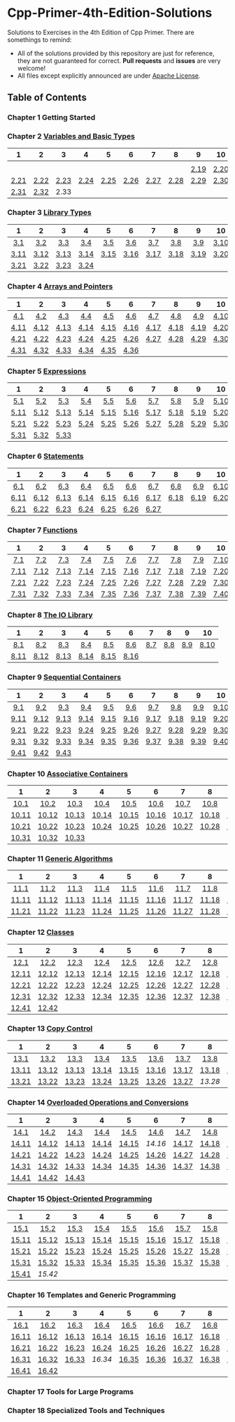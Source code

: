 # Cpp-Primer-4th-Edition-Solutions

Solutions to Exercises in the 4th Edition of Cpp Primer. There are somethings to remind:

- All of the solutions provided by this repository are just for reference, they are not guaranteed for correct. **Pull requests** and **issues** are very welcome!
- All files except explicitly announced are under [Apache License](http://www.apache.org/licenses/LICENSE-2.0).

## Table of Contents

### Chapter 1 Getting Started

### Chapter 2 [Variables and Basic Types](Chapter-2)

|1|2|3|4|5|6|7|8|9|10|
|:-:|:-:|:-:|:-:|:-:|:-:|:-:|:-:|:-:|:-:|
|||||||||||
|||||||||[2.19](Chapter-2/Exercise-2.19.md)|[2.20](Chapter-2/Exercise-2.21.md)|
|[2.21](Chapter-2/Exercise-2.21.md)|[2.22](Chapter-2/Exercise-2.22.md)|[2.23](Chapter-2/Exercise-2.23.md)|[2.24](Chapter-2/Exercise-2.24.md)|[2.25](Chapter-2/Exercise-2.25.md)|[2.26](Chapter-2/Exercise-2.26.md)|[2.27](Chapter-2/Exercise-2.27.md)|[2.28](Chapter-2/Exercise-2.28.md)|[2.29](Chapter-2/Exercise-2.29.md)|[2.30](Chapter-2/Exercise-2.30.md)|
|[2.31](Chapter-2/Exercise-2.31.md)|[2.32](Chapter-2/Exercise-2.32.md)|2.33||||||||

### Chapter 3 [Library Types](Chapter-3)

|1|2|3|4|5|6|7|8|9|10|
|:-:|:-:|:-:|:-:|:-:|:-:|:-:|:-:|:-:|:-:|
|[3.1](Chapter-3/Exercise-3.1.md)|[3.2](Chapter-3/Exercise-3.2.md)|[3.3](Chapter-3/Exercise-3.3.md)|[3.4](Chapter-3/Exercise-3.4.md)|[3.5](Chapter-3/Exercise-3.5.md)|[3.6](Chapter-3/Exercise-3.6.md)|[3.7](Chapter-3/Exercise-3.7.md)|[3.8](Chapter-3/Exercise-3.8.md)|[3.9](Chapter-3/Exercise-3.9.md)|[3.10](Chapter-3/Exercise-3.10.md)|
|[3.11](Chapter-3/Exercise-3.11.md)|[3.12](Chapter-3/Exercise-3.12.md)|[3.13](Chapter-3/Exercise-3.13.md)|[3.14](Chapter-3/Exercise-3.14.md)|[3.15](Chapter-3/Exercise-3.15.md)|[3.16](Chapter-3/Exercise-3.16.md)|[3.17](Chapter-3/Exercise-3.17.md)|[3.18](Chapter-3/Exercise-3.18.md)|[3.19](Chapter-3/Exercise-3.19.md)|[3.20](Chapter-3/Exercise-3.20.md)|
|[3.21](Chapter-3/Exercise-3.21.md)|[3.22](Chapter-3/Exercise-3.22.md)|[3.23](Chapter-3/Exercise-3.23.md)|[3.24](Chapter-3/Exercise-3.24.md)|||||||

### Chapter 4 [Arrays and Pointers](Chapter-4)

|1|2|3|4|5|6|7|8|9|10|
|:-:|:-:|:-:|:-:|:-:|:-:|:-:|:-:|:-:|:-:|
|[4.1](Chapter-4/Exercise-4.1.md)|[4.2](Chapter-4/Exercise-4.2.md)|[4.3](Chapter-4/Exercise-4.3.md)|[4.4](Chapter-4/Exercise-4.4.md)|[4.5](Chapter-4/Exercise-4.5.md)|[4.6](Chapter-4/Exercise-4.6.md)|[4.7](Chapter-4/Exercise-4.7.md)|[4.8](Chapter-4/Exercise-4.8.md)|[4.9](Chapter-4/Exercise-4.9.md)|[4.10](Chapter-4/Exercise-4.10.md)|
|[4.11](Chapter-4/Exercise-4.11.md)|[4.12](Chapter-4/Exercise-4.12.md)|[4.13](Chapter-4/Exercise-4.13.md)|[4.14](Chapter-4/Exercise-4.14.md)|[4.15](Chapter-4/Exercise-4.15.md)|[4.16](Chapter-4/Exercise-4.16.md)|[4.17](Chapter-4/Exercise-4.17.md)|[4.18](Chapter-4/Exercise-4.18.md)|[4.19](Chapter-4/Exercise-4.19.md)|[4.20](Chapter-4/Exercise-4.20.md)|
|[4.21](Chapter-4/Exercise-4.21.md)|[4.22](Chapter-4/Exercise-4.22.md)|[4.23](Chapter-4/Exercise-4.23.md)|[4.24](Chapter-4/Exercise-4.24.md)|[4.25](Chapter-4/Exercise-4.25.md)|[4.26](Chapter-4/Exercise-4.26.md)|[4.27](Chapter-4/Exercise-4.27.md)|[4.28](Chapter-4/Exercise-4.28.md)|[4.29](Chapter-4/Exercise-4.29.md)|[4.30](Chapter-4/Exercise-4.30.md)|
|[4.31](Chapter-4/Exercise-4.31.md)|[4.32](Chapter-4/Exercise-4.32.md)|[4.33](Chapter-4/Exercise-4.33.md)|[4.34](Chapter-4/Exercise-4.34.md)|[4.35](Chapter-4/Exercise-4.35.md)|[4.36](Chapter-4/Exercise-4.36.md)|||||

### Chapter 5 [Expressions](Chapter-5)

|1|2|3|4|5|6|7|8|9|10|
|:-:|:-:|:-:|:-:|:-:|:-:|:-:|:-:|:-:|:-:|
|[5.1](Chapter-5/Exercise-5.1.md)|[5.2](Chapter-5/Exercise-5.2.md)|[5.3](Chapter-5/Exercise-5.3.md)|[5.4](Chapter-5/Exercise-5.4.md)|[5.5](Chapter-5/Exercise-5.5.md)|[5.6](Chapter-5/Exercise-5.6.md)|[5.7](Chapter-5/Exercise-5.7.md)|[5.8](Chapter-5/Exercise-5.8.md)|[5.9](Chapter-5/Exercise-5.9.md)|[5.10](Chapter-5/Exercise-5.10.md)|
|[5.11](Chapter-5/Exercise-5.11.md)|[5.12](Chapter-5/Exercise-5.12.md)|[5.13](Chapter-5/Exercise-5.13.md)|[5.14](Chapter-5/Exercise-5.14.md)|[5.15](Chapter-5/Exercise-5.15.md)|[5.16](Chapter-5/Exercise-5.16.md)|[5.17](Chapter-5/Exercise-5.17.md)|[5.18](Chapter-5/Exercise-5.18.md)|[5.19](Chapter-5/Exercise-5.19.md)|[5.20](Chapter-5/Exercise-5.20.md)|
|[5.21](Chapter-5/Exercise-5.21.md)|[5.22](Chapter-5/Exercise-5.22.md)|[5.23](Chapter-5/Exercise-5.23.md)|[5.24](Chapter-5/Exercise-5.24.md)|[5.25](Chapter-5/Exercise-5.25.md)|[5.26](Chapter-5/Exercise-5.26.md)|[5.27](Chapter-5/Exercise-5.27.md)|[5.28](Chapter-5/Exercise-5.28.md)|[5.29](Chapter-5/Exercise-5.29.md)|[5.30](Chapter-5/Exercise-5.30.md)|
|[5.31](Chapter-5/Exercise-5.31.md)|[5.32](Chapter-5/Exercise-5.32.md)|[5.33](Chapter-5/Exercise-5.33.md)||||||||

### Chapter 6 [Statements](Chapter-6)

|1|2|3|4|5|6|7|8|9|10|
|:-:|:-:|:-:|:-:|:-:|:-:|:-:|:-:|:-:|:-:|
|[6.1](Chapter-6/Exercise-6.1.md)|[6.2](Chapter-6/Exercise-6.2.md)|[6.3](Chapter-6/Exercise-6.3.md)|[6.4](Chapter-6/Exercise-6.4.md)|[6.5](Chapter-6/Exercise-6.5.md)|[6.6](Chapter-6/Exercise-6.6.md)|[6.7](Chapter-6/Exercise-6.7.md)|[6.8](Chapter-6/Exercise-6.8.md)|[6.9](Chapter-6/Exercise-6.9.md)|[6.10](Chapter-6/Exercise-6.10.md)|
|[6.11](Chapter-6/Exercise-6.11.md)|[6.12](Chapter-6/Exercise-6.12.md)|[6.13](Chapter-6/Exercise-6.13.md)|[6.14](Chapter-6/Exercise-6.14.md)|[6.15](Chapter-6/Exercise-6.15.md)|[6.16](Chapter-6/Exercise-6.16.md)|[6.17](Chapter-6/Exercise-6.17.md)|[6.18](Chapter-6/Exercise-6.18.md)|[6.19](Chapter-6/Exercise-6.19.md)|[6.20](Chapter-6/Exercise-6.20.md)|
|[6.21](Chapter-6/Exercise-6.21.md)|[6.22](Chapter-6/Exercise-6.22.md)|[6.23](Chapter-6/Exercise-6.23.md)|[6.24](Chapter-6/Exercise-6.24.md)|[6.25](Chapter-6/Exercise-6.25.md)|[6.26](Chapter-6/Exercise-6.26.md)|[6.27](Chapter-6/Exercise-6.27.md)||||

### Chapter 7 [Functions](Chapter-7)

|1|2|3|4|5|6|7|8|9|10|
|:-:|:-:|:-:|:-:|:-:|:-:|:-:|:-:|:-:|:-:|
|[7.1](Chapter-7/Exercise-7.1.md)|[7.2](Chapter-7/Exercise-7.2.md)|[7.3](Chapter-7/Exercise-7.3.md)|[7.4](Chapter-7/Exercise-7.4.md)|[7.5](Chapter-7/Exercise-7.5.md)|[7.6](Chapter-7/Exercise-7.6.md)|[7.7](Chapter-7/Exercise-7.7.md)|[7.8](Chapter-7/Exercise-7.8.md)|[7.9](Chapter-7/Exercise-7.9.md)|[7.10](Chapter-7/Exercise-7.10.md)|
|[7.11](Chapter-7/Exercise-7.11.md)|[7.12](Chapter-7/Exercise-7.12.md)|[7.13](Chapter-7/Exercise-7.13.md)|[7.14](Chapter-7/Exercise-7.14.md)|[7.15](Chapter-7/Exercise-7.15.md)|[7.16](Chapter-7/Exercise-7.16.md)|[7.17](Chapter-7/Exercise-7.17.md)|[7.18](Chapter-7/Exercise-7.18.md)|[7.19](Chapter-7/Exercise-7.19.md)|[7.20](Chapter-7/Exercise-7.20.md)|
|[7.21](Chapter-7/Exercise-7.21.md)|[7.22](Chapter-7/Exercise-7.22.md)|[7.23](Chapter-7/Exercise-7.23.md)|[7.24](Chapter-7/Exercise-7.24.md)|[7.25](Chapter-7/Exercise-7.25.md)|[7.26](Chapter-7/Exercise-7.26.md)|[7.27](Chapter-7/Exercise-7.27.md)|[7.28](Chapter-7/Exercise-7.28.md)|[7.29](Chapter-7/Exercise-7.29.md)|[7.30](Chapter-7/Exercise-7.30.md)|
|[7.31](Chapter-7/Exercise-7.31.md)|[7.32](Chapter-7/Exercise-7.32.md)|[7.33](Chapter-7/Exercise-7.33.md)|[7.34](Chapter-7/Exercise-7.34.md)|[7.35](Chapter-7/Exercise-7.35.md)|[7.36](Chapter-7/Exercise-7.36.md)|[7.37](Chapter-7/Exercise-7.37.md)|[7.38](Chapter-7/Exercise-7.38.md)|[7.39](Chapter-7/Exercise-7.39.md)|[7.40](Chapter-7/Exercise-7.40.md)|

### Chapter 8 [The IO Library](Chapter-8)

|1|2|3|4|5|6|7|8|9|10|
|:-:|:-:|:-:|:-:|:-:|:-:|:-:|:-:|:-:|:-:|
|[8.1](Chapter-8/Exercise-8.1.md)|[8.2](Chapter-8/Exercise-8.2.md)|[8.3](Chapter-8/Exercise-8.3.md)|[8.4](Chapter-8/Exercise-8.4.md)|[8.5](Chapter-8/Exercise-8.5.md)|[8.6](Chapter-8/Exercise-8.6.md)|[8.7](Chapter-8/Exercise-8.7.md)|[8.8](Chapter-8/Exercise-8.8.md)|[8.9](Chapter-8/Exercise-8.9.md)|[8.10](Chapter-8/Exercise-8.10.md)|
|[8.11](Chapter-8/Exercise-8.11.md)|[8.12](Chapter-8/Exercise-8.12.md)|[8.13](Chapter-8/Exercise-8.13.md)|[8.14](Chapter-8/Exercise-8.14.md)|[8.15](Chapter-8/Exercise-8.15.md)|[8.16](Chapter-8/Exercise-8.16.md)|||||

### Chapter 9 [Sequential Containers](Chapter-9)

|1|2|3|4|5|6|7|8|9|10|
|:-:|:-:|:-:|:-:|:-:|:-:|:-:|:-:|:-:|:-:|
|[9.1](Chapter-9/Exercise-9.1.md)|[9.2](Chapter-9/Exercise-9.2.md)|[9.3](Chapter-9/Exercise-9.3.md)|[9.4](Chapter-9/Exercise-9.4.md)|[9.5](Chapter-9/Exercise-9.5.md)|[9.6](Chapter-9/Exercise-9.6.md)|[9.7](Chapter-9/Exercise-9.7.md)|[9.8](Chapter-9/Exercise-9.8.md)|[9.9](Chapter-9/Exercise-9.9.md)|[9.10](Chapter-9/Exercise-9.10.md)|
|[9.11](Chapter-9/Exercise-9.11.md)|[9.12](Chapter-9/Exercise-9.12.md)|[9.13](Chapter-9/Exercise-9.13.md)|[9.14](Chapter-9/Exercise-9.14.md)|[9.15](Chapter-9/Exercise-9.15.md)|[9.16](Chapter-9/Exercise-9.16.md)|[9.17](Chapter-9/Exercise-9.17.md)|[9.18](Chapter-9/Exercise-9.18.md)|[9.19](Chapter-9/Exercise-9.19.md)|[9.20](Chapter-9/Exercise-9.20.md)|
|[9.21](Chapter-9/Exercise-9.21.md)|[9.22](Chapter-9/Exercise-9.22.md)|[9.23](Chapter-9/Exercise-9.23.md)|[9.24](Chapter-9/Exercise-9.24.md)|[9.25](Chapter-9/Exercise-9.25.md)|[9.26](Chapter-9/Exercise-9.26.md)|[9.27](Chapter-9/Exercise-9.27.md)|[9.28](Chapter-9/Exercise-9.28.md)|[9.29](Chapter-9/Exercise-9.29.md)|[9.30](Chapter-9/Exercise-9.30.md)|
|[9.31](Chapter-9/Exercise-9.31.md)|[9.32](Chapter-9/Exercise-9.32.md)|[9.33](Chapter-9/Exercise-9.33.md)|[9.34](Chapter-9/Exercise-9.34.md)|[9.35](Chapter-9/Exercise-9.35.md)|[9.36](Chapter-9/Exercise-9.36.md)|[9.37](Chapter-9/Exercise-9.37.md)|[9.38](Chapter-9/Exercise-9.38.md)|[9.39](Chapter-9/Exercise-9.39.md)|[9.40](Chapter-9/Exercise-9.40.md)|
|[9.41](Chapter-9/Exercise-9.41.md)|[9.42](Chapter-9/Exercise-9.42.md)|[9.43](Chapter-9/Exercise-9.43.md)||||||||

### Chapter 10 [Associative Containers](Chapter-10)

|1|2|3|4|5|6|7|8|9|10|
|:-:|:-:|:-:|:-:|:-:|:-:|:-:|:-:|:-:|:-:|
|[10.1](Chapter-10/Exercise-10.1.md)|[10.2](Chapter-10/Exercise-10.2.md)|[10.3](Chapter-10/Exercise-10.3.md)|[10.4](Chapter-10/Exercise-10.4.md)|[10.5](Chapter-10/Exercise-10.5.md)|[10.6](Chapter-10/Exercise-10.6.md)|[10.7](Chapter-10/Exercise-10.7.md)|[10.8](Chapter-10/Exercise-10.8.md)|[10.9](Chapter-10/Exercise-10.9.md)|[10.10](Chapter-10/Exercise-10.10.md)|
|[10.11](Chapter-10/Exercise-10.11.md)|[10.12](Chapter-10/Exercise-10.12.md)|[10.13](Chapter-10/Exercise-10.13.md)|[10.14](Chapter-10/Exercise-10.14.md)|[10.15](Chapter-10/Exercise-10.15.md)|[10.16](Chapter-10/Exercise-10.16.md)|[10.17](Chapter-10/Exercise-10.17.md)|[10.18](Chapter-10/Exercise-10.18.md)|[10.19](Chapter-10/Exercise-10.19.md)|[10.20](Chapter-10/Exercise-10.20.md)|
|[10.21](Chapter-10/Exercise-10.21.md)|[10.22](Chapter-10/Exercise-10.22.md)|[10.23](Chapter-10/Exercise-10.23.md)|[10.24](Chapter-10/Exercise-10.24.md)|[10.25](Chapter-10/Exercise-10.25.md)|[10.26](Chapter-10/Exercise-10.26.md)|[10.27](Chapter-10/Exercise-10.27.md)|[10.28](Chapter-10/Exercise-10.28.md)|[10.29](Chapter-10/Exercise-10.29.md)|[10.30](Chapter-10/Exercise-10.30.md)|
|[10.31](Chapter-10/Exercise-10.31.md)|[10.32](Chapter-10/Exercise-10.32.md)|[10.33](Chapter-10/Exercise-10.33.md)||||||||

### Chapter 11 [Generic Algorithms](Chapter-11)

|1|2|3|4|5|6|7|8|9|10|
|:-:|:-:|:-:|:-:|:-:|:-:|:-:|:-:|:-:|:-:|
|[11.1](Chapter-11/Exercise-11.1.md)|[11.2](Chapter-11/Exercise-11.2.md)|[11.3](Chapter-11/Exercise-11.3.md)|[11.4](Chapter-11/Exercise-11.4.md)|[11.5](Chapter-11/Exercise-11.5.md)|[11.6](Chapter-11/Exercise-11.6.md)|[11.7](Chapter-11/Exercise-11.7.md)|[11.8](Chapter-11/Exercise-11.8.md)|[11.9](Chapter-11/Exercise-11.9.md)|[11.10](Chapter-11/Exercise-11.10.md)|
|[11.11](Chapter-11/Exercise-11.11.md)|[11.12](Chapter-11/Exercise-11.12.md)|[11.13](Chapter-11/Exercise-11.13.md)|[11.14](Chapter-11/Exercise-11.14.md)|[11.15](Chapter-11/Exercise-11.15.md)|[11.16](Chapter-11/Exercise-11.16.md)|[11.17](Chapter-11/Exercise-11.17.md)|[11.18](Chapter-11/Exercise-11.18.md)|[11.19](Chapter-11/Exercise-11.19.md)|[11.20](Chapter-11/Exercise-11.20.md)|
|[11.21](Chapter-11/Exercise-11.21.md)|[11.22](Chapter-11/Exercise-11.22.md)|[11.23](Chapter-11/Exercise-11.23.md)|[11.24](Chapter-11/Exercise-11.24.md)|[11.25](Chapter-11/Exercise-11.25.md)|[11.26](Chapter-11/Exercise-11.26.md)|[11.27](Chapter-11/Exercise-11.27.md)|[11.28](Chapter-11/Exercise-11.28.md)|[11.29](Chapter-11/Exercise-11.29.md)||

### Chapter 12 [Classes](Chapter-12)

|1|2|3|4|5|6|7|8|9|10|
|:-:|:-:|:-:|:-:|:-:|:-:|:-:|:-:|:-:|:-:|
|[12.1](Chapter-12/Exercise-12.1.md)|[12.2](Chapter-12/Exercise-12.2.md)|[12.3](Chapter-12/Exercise-12.3.md)|[12.4](Chapter-12/Exercise-12.4.md)|[12.5](Chapter-12/Exercise-12.5.md)|[12.6](Chapter-12/Exercise-12.6.md)|[12.7](Chapter-12/Exercise-12.7.md)|[12.8](Chapter-12/Exercise-12.8.md)|[12.9](Chapter-12/Exercise-12.9.md)|[12.10](Chapter-12/Exercise-12.10.md)|
|[12.11](Chapter-12/Exercise-12.11.md)|[12.12](Chapter-12/Exercise-12.12.md)|[12.13](Chapter-12/Exercise-12.13.md)|[12.14](Chapter-12/Exercise-12.14.md)|[12.15](Chapter-12/Exercise-12.15.md)|[12.16](Chapter-12/Exercise-12.16.md)|[12.17](Chapter-12/Exercise-12.17.md)|[12.18](Chapter-12/Exercise-12.18.md)|[12.19](Chapter-12/Exercise-12.19.md)|[12.20](Chapter-12/Exercise-12.20.md)|
|[12.21](Chapter-12/Exercise-12.21.md)|[12.22](Chapter-12/Exercise-12.22.md)|[12.23](Chapter-12/Exercise-12.23.md)|[12.24](Chapter-12/Exercise-12.24.md)|[12.25](Chapter-12/Exercise-12.25.md)|[12.26](Chapter-12/Exercise-12.26.md)|[12.27](Chapter-12/Exercise-12.27.md)|[12.28](Chapter-12/Exercise-12.28.md)|[12.29](Chapter-12/Exercise-12.29.md)|[12.30](Chapter-12/Exercise-12.30.md)|
|[12.31](Chapter-12/Exercise-12.31.md)|[12.32](Chapter-12/Exercise-12.32.md)|[12.33](Chapter-12/Exercise-12.33.md)|[12.34](Chapter-12/Exercise-12.34.md)|[12.35](Chapter-12/Exercise-12.35.md)|[12.36](Chapter-12/Exercise-12.36.md)|[12.37](Chapter-12/Exercise-12.37.md)|[12.38](Chapter-12/Exercise-12.38.md)|[12.39](Chapter-12/Exercise-12.39.md)|[12.40](Chapter-12/Exercise-12.40.md)|
|[12.41](Chapter-12/Exercise-12.41.md)|[12.42](Chapter-12/Exercise-12.42.md)|||||||||

### Chapter 13 [Copy Control](Chapter-13)

|1|2|3|4|5|6|7|8|9|10|
|:-:|:-:|:-:|:-:|:-:|:-:|:-:|:-:|:-:|:-:|
|[13.1](Chapter-13/Exercise-13.1.md)|[13.2](Chapter-13/Exercise-13.2.md)|[13.3](Chapter-13/Exercise-13.3.md)|[13.4](Chapter-13/Exercise-13.4.md)|[13.5](Chapter-13/Exercise-13.5.md)|[13.6](Chapter-13/Exercise-13.6.md)|[13.7](Chapter-13/Exercise-13.7.md)|[13.8](Chapter-13/Exercise-13.8.md)|[13.9](Chapter-13/Exercise-13.9.md)|[13.10](Chapter-13/Exercise-13.10.md)|
|[13.11](Chapter-13/Exercise-13.11.md)|[13.12](Chapter-13/Exercise-13.12.md)|[13.13](Chapter-13/Exercise-13.13.md)|[13.14](Chapter-13/Exercise-13.14.md)|[13.15](Chapter-13/Exercise-13.15.md)|[13.16](Chapter-13/Exercise-13.16.md)|[13.17](Chapter-13/Exercise-13.17.md)|[13.18](Chapter-13/Exercise-13.18.md)|[13.19](Chapter-13/Exercise-13.19.md)|[13.20](Chapter-13/Exercise-13.20.md)|
|[13.21](Chapter-13/Exercise-13.21.md)|[13.22](Chapter-13/Exercise-13.22.md)|[13.23](Chapter-13/Exercise-13.23.md)|[13.24](Chapter-13/Exercise-13.24.md)|[13.25](Chapter-13/Exercise-13.25.md)|[13.26](Chapter-13/Exercise-13.26.md)|[13.27](Chapter-13/Exercise-13.27.md)|*13.28*|||

### Chapter 14 [Overloaded Operations and Conversions](Chapter-14)

|1|2|3|4|5|6|7|8|9|10|
|:-:|:-:|:-:|:-:|:-:|:-:|:-:|:-:|:-:|:-:|
|[14.1](Chapter-14/Exercise-14.1.md)|[14.2](Chapter-14/Exercise-14.2.md)|[14.3](Chapter-14/Exercise-14.3.md)|[14.4](Chapter-14/Exercise-14.4.md)|[14.5](Chapter-14/Exercise-14.5.md)|[14.6](Chapter-14/Exercise-14.6.md)|[14.7](Chapter-14/Exercise-14.7.md)|[14.8](Chapter-14/Exercise-14.8.md)|[14.9](Chapter-14/Exercise-14.9.md)|[14.10](Chapter-14/Exercise-14.10.md)|
|[14.11](Chapter-14/Exercise-14.11.md)|[14.12](Chapter-14/Exercise-14.12.md)|[14.13](Chapter-14/Exercise-14.13.md)|[14.14](Chapter-14/Exercise-14.14.md)|[14.15](Chapter-14/Exercise-14.15.md)|*14.16*|[14.17](Chapter-14/Exercise-14.17.md)|[14.18](Chapter-14/Exercise-14.18.md)|[14.19](Chapter-14/Exercise-14.19.md)|[14.20](Chapter-14/Exercise-14.20.md)|
|[14.21](Chapter-14/Exercise-14.21.md)|[14.22](Chapter-14/Exercise-14.22.md)|[14.23](Chapter-14/Exercise-14.23.md)|[14.24](Chapter-14/Exercise-14.24.md)|[14.25](Chapter-14/Exercise-14.25.md)|[14.26](Chapter-14/Exercise-14.26.md)|[14.27](Chapter-14/Exercise-14.27.md)|[14.28](Chapter-14/Exercise-14.28.md)|[14.29](Chapter-14/Exercise-14.29.md)|[14.30](Chapter-14/Exercise-14.30.md)|
|[14.31](Chapter-14/Exercise-14.31.md)|[14.32](Chapter-14/Exercise-14.32.md)|[14.33](Chapter-14/Exercise-14.33.md)|[14.34](Chapter-14/Exercise-14.34.md)|[14.35](Chapter-14/Exercise-14.35.md)|[14.36](Chapter-14/Exercise-14.36.md)|[14.37](Chapter-14/Exercise-14.37.md)|[14.38](Chapter-14/Exercise-14.38.md)|[14.39](Chapter-14/Exercise-14.39.md)|[14.40](Chapter-14/Exercise-14.40.md)|
|[14.41](Chapter-14/Exercise-14.41.md)|[14.42](Chapter-14/Exercise-14.42.md)|[14.43](Chapter-14/Exercise-14.43.md)||||||||

### Chapter 15 [Object-Oriented Programming](Chapter-15)

|1|2|3|4|5|6|7|8|9|10|
|:-:|:-:|:-:|:-:|:-:|:-:|:-:|:-:|:-:|:-:|
|[15.1](Chapter-15/Exercise-15.1.md)|[15.2](Chapter-15/Exercise-15.2.md)|[15.3](Chapter-15/Exercise-15.3.md)|[15.4](Chapter-15/Exercise-15.4.md)|[15.5](Chapter-15/Exercise-15.5.md)|[15.6](Chapter-15/Exercise-15.6.md)|[15.7](Chapter-15/Exercise-15.7.md)|[15.8](Chapter-15/Exercise-15.8.md)|[15.9](Chapter-15/Exercise-15.9.md)|[15.10](Chapter-15/Exercise-15.10.md)|
|[15.11](Chapter-15/Exercise-15.11.md)|[15.12](Chapter-15/Exercise-15.12.md)|[15.13](Chapter-15/Exercise-15.13.md)|[15.14](Chapter-15/Exercise-15.14.md)|[15.15](Chapter-15/Exercise-15.15.md)|[15.16](Chapter-15/Exercise-15.16.md)|[15.17](Chapter-15/Exercise-15.17.md)|[15.18](Chapter-15/Exercise-15.18.md)|[15.19](Chapter-15/Exercise-15.19.md)|[15.20](Chapter-15/Exercise-15.20.md)|
|[15.21](Chapter-15/Exercise-15.21.md)|[15.22](Chapter-15/Exercise-15.22.md)|[15.23](Chapter-15/Exercise-15.23.md)|[15.24](Chapter-15/Exercise-15.24.md)|[15.25](Chapter-15/Exercise-15.25.md)|[15.26](Chapter-15/Exercise-15.26.md)|[15.27](Chapter-15/Exercise-15.27.md)|[15.28](Chapter-15/Exercise-15.28.md)|[15.29](Chapter-15/Exercise-15.29.md)|[15.30](Chapter-15/Exercise-15.30.md)|
|[15.31](Chapter-15/Exercise-15.31.md)|[15.32](Chapter-15/Exercise-15.32.md)|[15.33](Chapter-15/Exercise-15.33.md)|[15.34](Chapter-15/Exercise-15.34.md)|[15.35](Chapter-15/Exercise-15.35.md)|[15.36](Chapter-15/Exercise-15.36.md)|[15.37](Chapter-15/Exercise-15.37.md)|[15.38](Chapter-15/Exercise-15.38.md)|[15.39](Chapter-15/Exercise-15.39.md)|[15.40](Chapter-15/Exercise-15.40.md)|
|[15.41](Chapter-15/Exercise-15.41.md)|*15.42*|||||||||

### Chapter 16 Templates and Generic Programming

|1|2|3|4|5|6|7|8|9|10|
|:-:|:-:|:-:|:-:|:-:|:-:|:-:|:-:|:-:|:-:|
|[16.1](Chapter-16/Exercise-16.1.md)|[16.2](Chapter-16/Exercise-16.2.md)|[16.3](Chapter-16/Exercise-16.3.md)|[16.4](Chapter-16/Exercise-16.4.md)|[16.5](Chapter-16/Exercise-16.5.md)|[16.6](Chapter-16/Exercise-16.6.md)|[16.7](Chapter-16/Exercise-16.7.md)|[16.8](Chapter-16/Exercise-16.8.md)|[16.9](Chapter-16/Exercise-16.9.md)|[16.10](Chapter-16/Exercise-16.10.md)|
|[16.11](Chapter-16/Exercise-16.11.md)|[16.12](Chapter-16/Exercise-16.12.md)|[16.13](Chapter-16/Exercise-16.13.md)|[16.14](Chapter-16/Exercise-16.14.md)|[16.15](Chapter-16/Exercise-16.16.md)|[16.16](Chapter-16/Exercise-16.16.md)|[16.17](Chapter-16/Exercise-16.17.md)|[16.18](Chapter-16/Exercise-16.18.md)|[16.19](Chapter-16/Exercise-16.19.md)|[16.20](Chapter-16/Exercise-16.20.md)|
|[16.21](Chapter-16/Exercise-16.21.md)|[16.22](Chapter-16/Exercise-16.22.md)|[16.23](Chapter-16/Exercise-16.23.md)|[16.24](Chapter-16/Exercise-16.24.md)|[16.25](Chapter-16/Exercise-16.25.md)|[16.26](Chapter-16/Exercise-16.26.md)|[16.27](Chapter-16/Exercise-16.27.md)|[16.28](Chapter-16/Exercise-16.28.md)|[16.29](Chapter-16/Exercise-16.29.md)|[16.30](Chapter-16/Exercise-16.30.md)|
|[16.31](Chapter-16/Exercise-16.31.md)|[16.32](Chapter-16/Exercise-16.32.md)|[16.33](Chapter-16/Exercise-16.33.md)|*16.34*|[16.35](Chapter-16/Exercise-16.35.md)|[16.36](Chapter-16/Exercise-16.36.md)|[16.37](Chapter-16/Exercise-16.37.md)|[16.38](Chapter-16/Exercise-16.38.md)|[16.39](Chapter-16/Exercise-16.39.md)|[16.40](Chapter-16/Exercise-16.40.md)|
|[16.41](Chapter-16/Exercise-16.41.md)|[16.42](Chapter-16/Exercise-16.42.md)|||||||||

### Chapter 17 Tools for Large Programs

### Chapter 18 Specialized Tools and Techniques
